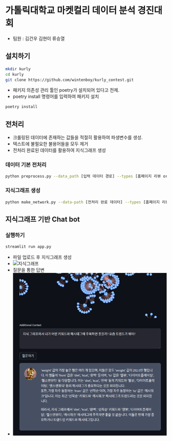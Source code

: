 # 가톨릭대학교 마켓컬리 데이터 분석 경진대회
+ 팀원 : 김건우 김현이 류승열
## 설치하기
```bash
mkdir kurly
cd kurly
git clone https://github.com/wintenboy/kurly_contest.git
``` 
+ 패키지 의존성 관리 툴인 poetry가 설치되어 있다고 전제.
+ poetry install 명령어를 입력하여 패키지 설치
```bash
poetry install
```
## 전처리
+ 크롤링된 데이터에 존재하는 값들을 적절히 활용하여 파생변수를 생성.
+ 텍스트에 불필요한 불용어들을 모두 제거
+ 전처리 완료된 데이터를 활용하여 지식그래프 생성
### 데이터 기본 전처리
```bash
python preprocess.py --data_path [입력 데이터 경로] --types [홈페이지 리뷰 or 블로그 포스팅] --output_path [출력 데이터 경로]
```
### 지식그래프 생성
```bash
python make_network.py --data-path [전처리 완료 데이터] --types [홈페이지 리뷰 or 블로그 포스팅] --output_path [지식그래프 데이터 경로]
```

## 지식그래프 기반 Chat bot
### 실행하기
```bash
streamlit run app.py
```
+ 파일 업로드 후 지식그래프 생성
+ ![지식그래프](img/beauty_kg.gif)
+ 질문을 통한 답변
+ ![answer](img/beauty_answer.png)